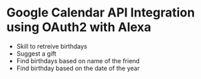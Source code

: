 # Google Calendar API Integration using OAuth2 with Alexa
* Skill to retreive birthdays
* Suggest a gift
* Find birthdays based on name of the friend
* Find birthday based on the date of the year